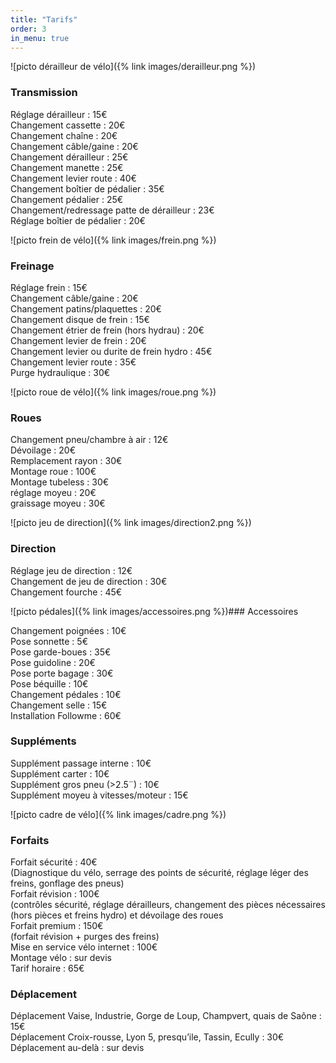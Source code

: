 ```yaml
---
title: "Tarifs"
order: 3
in_menu: true
---
```

![picto dérailleur de vélo]({% link images/derailleur.png %})
### Transmission

Réglage dérailleur	                                : 15€  
Changement cassette	                                : 20€  
Changement chaîne	                                : 20€  
Changement câble/gaine	                        : 20€  
Changement dérailleur	                        : 25€  
Changement manette	                                : 25€  
Changement levier route	                        : 40€  
Changement boîtier de pédalier	                : 35€  
Changement pédalier	                                : 25€  
Changement/redressage patte de dérailleur	: 23€  
Réglage boîtier de pédalier	                        : 20€  

![picto frein de vélo]({% link images/frein.png %})
### Freinage  

Réglage frein	                                        : 15€  
Changement câble/gaine	                        : 20€  
Changement patins/plaquettes	                : 20€  
Changement disque de frein	                        : 15€  
Changement étrier de frein (hors hydrau)       : 20€  
Changement levier de frein	                        : 20€  
Changement levier ou durite de frein hydro	: 45€  
Changement levier route	                        : 35€  
Purge hydraulique	                                : 30€  
 
![picto roue de vélo]({% link images/roue.png %})
### Roues

Changement pneu/chambre à air	                : 12€  
Dévoilage	                                                : 20€  
Remplacement rayon	                                : 30€  
Montage roue	                                        : 100€  
Montage tubeless	                                : 30€  
réglage moyeu                                            : 20€  
graissage moyeu	                                        : 30€  

![picto jeu de direction]({% link images/direction2.png %})
### Direction

Réglage jeu de direction	                        : 12€  
Changement de jeu de direction                    : 30€  
Changement fourche                                   : 45€  

![picto pédales]({% link images/accessoires.png %})### Accessoires

Changement poignées	                                 : 10€  
Pose sonnette	                                         : 5€  
Pose garde-boues	                                 : 35€  
Pose guidoline	                                         : 20€  
Pose porte bagage	                                 : 30€  
Pose béquille	                                         : 10€  
Changement pédales	                                 : 10€  
Changement selle	                                 : 15€  
Installation Followme	                                 : 60€  

### Suppléments

Supplément passage interne                          : 10€  
Supplément carter                                        : 10€  
Supplément gros pneu (>2.5¨)                        : 10€   
Supplément moyeu à vitesses/moteur             : 15€  
 
![picto cadre de vélo]({% link images/cadre.png %})
### Forfaits

Forfait sécurité                                            : 40€  
    (Diagnostique du vélo, serrage des points de sécurité, réglage léger des freins, gonflage des pneus)  
Forfait révision                                            : 100€  
    (contrôles sécurité, réglage dérailleurs, changement des pièces nécessaires (hors pièces et freins hydro) et dévoilage des roues  
Forfait premium                                           : 150€  
    (forfait révision + purges des freins)  
Mise en service vélo internet	                  : 100€  
Montage vélo	                                          : sur devis  
Tarif horaire                                                 : 65€  

### Déplacement

Déplacement Vaise, Industrie, Gorge de Loup, Champvert, quais de Saône  : 15€  
Déplacement Croix-rousse, Lyon 5, presqu’ile, Tassin, Ecully                      : 30€  
Déplacement au-delà	                                                                       : sur devis 